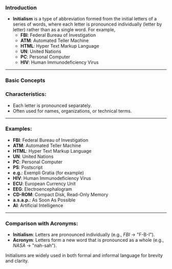 ### Introduction
- **Initialism** is a type of abbreviation formed from the initial letters of a series of words, where each letter is pronounced individually (letter by letter) rather than as a single word. For example,
	- **FBI**: Federal Bureau of Investigation
	- **ATM**: Automated Teller Machine
	- **HTML**: Hyper Text Markup Language
	- **UN**: United Nations
	- **PC**: Personal Computer
	- **HIV**: Human Immunodeficiency Virus

---
### Basic Concepts

### Characteristics:

- Each letter is pronounced separately.
- Often used for names, organizations, or technical terms.

---

### Examples:

- **FBI**: Federal Bureau of Investigation
- **ATM**: Automated Teller Machine
- **HTML**: Hyper Text Markup Language
- **UN**: United Nations
- **PC**: Personal Computer
- **PS**: Postscript
- **e.g.**: Exempli Gratia (for example)
- **HIV**: Human Immunodeficiency Virus
- **ECU**: European Currency Unit
- **EEG**: Electroencephalogram
- **CD-ROM**: Compact Disk, Read-Only Memory
- **a.s.a.p.**: As Soon As Possible
- **AI**: Artificial Intelligence
---

### Comparison with Acronyms:

- **Initialism**: Letters are pronounced individually (e.g., _FBI_ → "F-B-I").
- **Acronym**: Letters form a new word that is pronounced as a whole (e.g., _NASA_ → "nah-sah").

Initialisms are widely used in both formal and informal language for brevity and clarity.